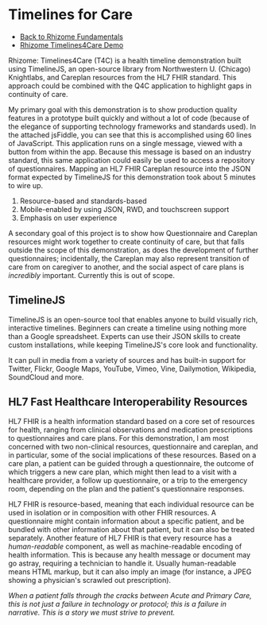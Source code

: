 Timelines for Care
==================

+ [Back to Rhizome Fundamentals](https://github.com/phollott/rhizome/blob/master/README.md)
+ [Rhizome Timelines4Care Demo](http://jsfiddle.net/phollott/xqphofdg/embedded/result/)

Rhizome: Timelines4Care (T4C) is a health timeline demonstration built using TimelineJS, an open-source library from Northwestern U. (Chicago) Knightlabs, and Careplan resources from the HL7 FHIR standard. This approach could be combined with the Q4C application to highlight gaps in continuity of care.

My primary goal with this demonstration is to show production quality features in a prototype built quickly and without a lot of code (because of the elegance of supporting technology frameworks and standards used). In the attached jsFiddle, you can see that this is accomplished using 60 lines of JavaScript. This application runs on a single message, viewed with a button from within the app. Because this message is based on an industry standard, this same application could easily be used to access a repository of questionnaires. Mapping an HL7 FHIR Careplan resource into the JSON format expected by TimelineJS for this demonstration took about 5 minutes to wire up.

1. Resource-based and standards-based
2. Mobile-enabled by using JSON, RWD, and touchscreen support
3. Emphasis on user experience

A secondary goal of this project is to show how Questionnaire and Careplan resources might work together to create continuity of care, but that falls outside the scope of this demonstration, as does the development of further questionnaires; incidentally, the Careplan may also represent transition of care from on caregiver to another, and the social aspect of care plans is *incredibly* important. Currently this is out of scope.

TimelineJS
---------

TimelineJS is an open-source tool that enables anyone to build visually rich, interactive timelines. Beginners can create a timeline using nothing more than a Google spreadsheet. Experts can use their JSON skills to create custom installations, while keeping TimelineJS's core look and functionality.

It can pull in media from a variety of sources and has built-in support for Twitter, Flickr, Google Maps, YouTube, Vimeo, Vine, Dailymotion, Wikipedia, SoundCloud and more.

HL7 Fast Healthcare Interoperability Resources
----------------------------------------------
HL7 FHIR is a health information standard based on a core set of resources for health, ranging from clinical observations and medication prescriptions to questionnaires and care plans. For this demonstration, I am most concerned with two non-clinical resources, questionnaire and careplan, and in particular, some of the social implications of these resources. Based on a care plan, a patient can be guided through a questionnaire, the outcome of which triggers a new care plan, which might then lead to a visit with a healthcare provider, a follow up questionnaire, or a trip to the emergency room, depending on the plan and the patient's questionnaire responses.

HL7 FHIR is resource-based, meaning that each individual resource can be used in isolation or in composition with other FHIR resources. A questionnaire might contain information about a specific patient, and be bundled with other information about that patient, but it can also be treated separately. Another feature of HL7 FHIR is that every resource has a *human-readable* component, as well as machine-readable encoding of health information. This is because any health message or document may go astray, requiring a technician to handle it. Usually human-readable means HTML markup, but it can also imply an image (for instance, a JPEG showing a physician's scrawled out prescription).

*When a patient falls through the cracks between Acute and Primary Care, this is not just a failure in technology or protocol; this is a failure in narrative. This is a story we must strive to prevent.*

